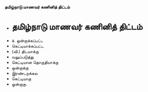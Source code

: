 **தமிழ்நாடு மாணவர் கணினித் திட்டம்**
- # தமிழ்நாடு மாணவர் கணினித் திட்டம்
- a. ஒன்றாக்கப்பட்ட
- கெட்டியாக்கப்பட்ட
- (வி.) திடமாக்கு
- வலுப்படுத்து
- கெட்டியான தொகுதியாக்கு
- ஒன்றாக்கு
- இரண்டறக்கல
- கெட்டியாகு
- ஒன்றாகு.

